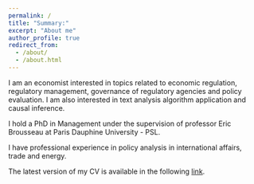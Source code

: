 ```yaml
---
permalink: /
title: "Summary:"
excerpt: "About me"
author_profile: true
redirect_from: 
  - /about/
  - /about.html
---
```


I am an economist interested in topics related to economic regulation, regulatory management, governance of regulatory agencies and policy evaluation. I am also interested in text analysis algorithm application and causal inference.

I hold a PhD in Management under the supervision of professor Eric Brousseau at Paris Dauphine University - PSL.

I have professional experience in policy analysis in international affairs, trade and energy.  

The latest version of my CV is available in the following [link](https://calgonzalezz/acadpersonalpage.github.io/cgonzalez_CV.pdf).
